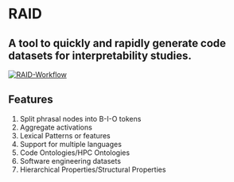 # RAID 

## A tool to quickly and rapidly generate code datasets for interpretability studies.

[![RAID-Workflow](https://github.com/user-attachments/assets/fdf16639-70f5-4f7e-b20b-762a5cdcaaba)](https://docs.google.com/drawings/d/1LEqqQ_1dJ7MWrBR_2kRZF71bF8Sv6TiDTebAvaGkFX0/edit?usp=sharing)

## Features
1. Split phrasal nodes into B-I-O tokens
2. Aggregate activations
3. Lexical Patterns or features
4. Support for multiple languages
5. Code Ontologies/HPC Ontologies
6. Software engineering datasets
7. Hierarchical Properties/Structural Properties 
